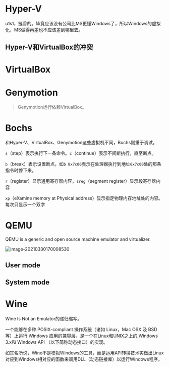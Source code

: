 

# Hyper-V

u1s1，挺香的。毕竟应该没有公司比MS更懂Windows了，所以Windows的虚拟化，MS做得再差也不应该差到哪里去。



## Hyper-V和VirtualBox的冲突





# VirtualBox







# Genymotion

> Genymotion运行依赖VirtualBox。



# Bochs

和Hyper-V、VirtualBox、Genymotion这些虚拟机不同，Bochs侧重于调试。





`s`（step）表示执行下一条命令。`c`（continue）表示不间断执行，直至断点。

`b`（break）表示设置断点，如`b 0x7c00`表示在处理器执行到地址`0x7c00`处的那条指令时停下来。

`r`（register）显示通用寄存器内容，`sreg`（segment register）显示段寄存器内容

`xp`（eXamine memory at Physical address）显示指定物理内存地址处的内容。每次只显示一个双字

# QEMU

QEMU is a generic and open source machine emulator and virtualizer.

![image-20210330170008530](C:\Users\Five\Desktop\note\img\image-20210330170008530.png)

## User mode



## System mode





# Wine

Wine Is Not an Emulator的递归缩写。

一个能够在多种 POSIX-compliant 操作系统（诸如 Linux，Mac OSX 及 BSD 等）上运行 Windows 应用的兼容层，是一个在Linux和UNIX之上的,Windows 3.x和 Windows API （以下简称动态接口）的实现。

如其名所说，Wine不是模拟Windows的工具，而是运用API转换技术实做出Linux对应到Windows相对应的函数来调用DLL（动态链接库）以运行Windows程序。